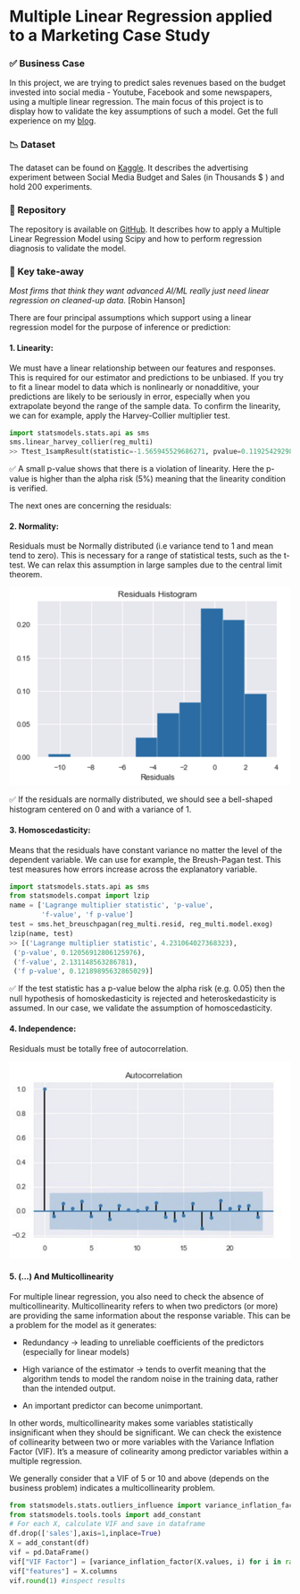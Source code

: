 # Multiple Linear Regression applied to a Marketing Case Study

### ✅ Business Case

In this project, we are trying to predict sales revenues based on the budget invested into social media - Youtube, Facebook and some newspapers, using a multiple linear regression. The main focus of this project is to display how to validate the key assumptions of such a model. Get the full experience on my [blog](https://medium.com/towards-data-science/perform-regression-diagnostics-and-tackle-uncertainties-of-linear-models-1372a03b1f56).

### 📉 Dataset

The dataset can be found on [Kaggle](https://www.kaggle.com/fayejavad/marketing-linear-multiple-regression).
It describes the advertising experiment between Social Media Budget and Sales (in Thousands $ ) and hold 200 experiments.

### 📒 Repository
The repository is available on [GitHub](https://github.com/AurelieGIRAUD/Data_Science_Projects/tree/main/Linear_Regression). It describes how to apply a Multiple Linear Regression Model using Scipy and how to perform regression diagnosis to validate the model.


### 🎯 Key take-away

_Most firms that think they want advanced AI/ML really just need linear regression on cleaned-up data._ [Robin Hanson]

There are four principal assumptions which support using a linear regression model for the purpose of inference or prediction:

#### 1. Linearity: 
We must have a linear relationship between our features and responses. This is required for our estimator and predictions to be unbiased.
If you try to fit a linear model to data which is nonlinearly or nonadditive, your predictions are likely to be seriously in error, especially when you extrapolate beyond the range of the sample data. To confirm the linearity, we can for example, apply the Harvey-Collier multiplier test.

```python
import statsmodels.stats.api as sms
sms.linear_harvey_collier(reg_multi)
>> Ttest_1sampResult(statistic=-1.565945529686271, pvalue=0.1192542929871369)
```

✅ A small p-value shows that there is a violation of linearity. Here the p-value is higher than the alpha risk (5%) meaning that the linearity condition is verified.

The next ones are concerning the residuals:

#### 2. Normality:
Residuals must be Normally distributed (i.e variance tend to 1 and mean tend to zero). This is necessary for a range of statistical tests, such as the t-test. We can relax this assumption in large samples due to the central limit theorem.


<img src="images/Screenshot 2022-10-21 at 18.19.12.png"/>

✅ If the residuals are normally distributed, we should see a bell-shaped histogram centered on 0 and with a variance of 1.


#### 3. Homoscedasticity:
Means that the residuals have constant variance no matter the level of the dependent variable.
We can use for example, the Breush-Pagan test. This test measures how errors increase across the explanatory variable.

```python
import statsmodels.stats.api as sms
from statsmodels.compat import lzip
name = ['Lagrange multiplier statistic', 'p-value',
        'f-value', 'f p-value']
test = sms.het_breuschpagan(reg_multi.resid, reg_multi.model.exog)
lzip(name, test)
>> [('Lagrange multiplier statistic', 4.231064027368323),
 ('p-value', 0.12056912806125976),
 ('f-value', 2.131148563286781),
 ('f p-value', 0.12189895632865029)]
```

✅ If the test statistic has a p-value below the alpha risk (e.g. 0.05) then the null hypothesis of homoskedasticity is rejected and heteroskedasticity is assumed. In our case, we validate the assumption of homoscedasticity.

#### 4. Independence:
Residuals must be totally free of autocorrelation.


<img src="images/Screenshot 2022-10-21 at 18.19.24.png"/>


#### 5. (...) And Multicollinearity

For multiple linear regression, you also need to check the absence of multicollinearity. Multicollinearity refers to when two predictors (or more) are providing the same information about the response variable. This can be a problem for the model as it generates:

- Redundancy → leading to unreliable coefficients of the predictors (especially for linear models)

- High variance of the estimator → tends to overfit meaning that the algorithm tends to model the random noise in the training data, rather than the intended output.

- An important predictor can become unimportant.

In other words, multicollinearity makes some variables statistically insignificant when they should be significant.
We can check the existence of collinearity between two or more variables with the Variance Inflation Factor (VIF). It’s a measure of colinearity among predictor variables within a multiple regression.

We generally consider that a VIF of 5 or 10 and above (depends on the business problem) indicates a multicollinearity problem.

```python
from statsmodels.stats.outliers_influence import variance_inflation_factor
from statsmodels.tools.tools import add_constant
# For each X, calculate VIF and save in dataframe
df.drop(['sales'],axis=1,inplace=True)
X = add_constant(df)
vif = pd.DataFrame()
vif["VIF Factor"] = [variance_inflation_factor(X.values, i) for i in range(X.shape[1])]
vif["features"] = X.columns
vif.round(1) #inspect results
```







